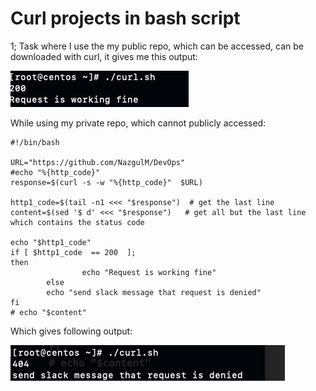# Curl projects in bash script

1; Task where I use the my public repo, which can be accessed, can be downloaded with curl, it gives me this output:

![curl1](curl.png)

While using my private repo, which cannot publicly accessed:
```
#!/bin/bash

URL="https://github.com/NazgulM/DevOps"
#echo "%{http_code}"
response=$(curl -s -w "%{http_code}"  $URL)

http1_code=$(tail -n1 <<< "$response")  # get the last line
content=$(sed '$ d' <<< "$response")   # get all but the last line which contains the status code

echo "$http1_code"
if [ $http1_code  == 200  ];
then
                echo "Request is working fine"
        else
        echo "send slack message that request is denied"
fi
# echo "$content"
```

Which gives following output:

![curl2](curl2.png)

